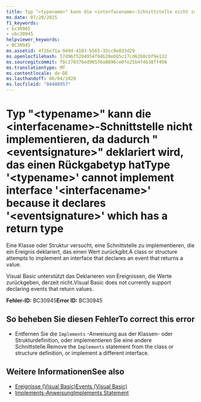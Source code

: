 ```yaml
---
title: Typ "<typename>" kann die <interfacename>-Schnittstelle nicht implementieren, da dadurch "<eventsignature>" deklariert wird, das einen Rückgabetyp hat
ms.date: 07/20/2015
f1_keywords:
- bc30945
- vbc30945
helpviewer_keywords:
- BC30945
ms.assetid: 4f26e71a-949d-4103-b565-35cc8e833d29
ms.openlocfilehash: 57d96f5284954f04b28ebb5c17cd62b8cbf9e132
ms.sourcegitcommit: f8c270376ed905f6a8896ce0fe25b4f4b38ff498
ms.translationtype: MT
ms.contentlocale: de-DE
ms.lasthandoff: 06/04/2020
ms.locfileid: "84408957"
---
```

# <a name="type-typename-cannot-implement-interface-interfacename-because-it-declares-eventsignature-which-has-a-return-type"></a><span data-ttu-id="b286d-102">Typ "\<typename>" kann die \<interfacename>-Schnittstelle nicht implementieren, da dadurch "\<eventsignature>" deklariert wird, das einen Rückgabetyp hat</span><span class="sxs-lookup"><span data-stu-id="b286d-102">Type '\<typename>' cannot implement interface '\<interfacename>' because it declares '\<eventsignature>' which has a return type</span></span>
<span data-ttu-id="b286d-103">Eine Klasse oder Struktur versucht, eine Schnittstelle zu implementieren, die ein Ereignis deklariert, das einen Wert zurückgibt.</span><span class="sxs-lookup"><span data-stu-id="b286d-103">A class or structure attempts to implement an interface that declares an event that returns a value.</span></span>  
  
 <span data-ttu-id="b286d-104">Visual Basic unterstützt das Deklarieren von Ereignissen, die Werte zurückgeben, derzeit nicht.</span><span class="sxs-lookup"><span data-stu-id="b286d-104">Visual Basic does not currently support declaring events that return values.</span></span>  
  
 <span data-ttu-id="b286d-105">**Fehler-ID:** BC30945</span><span class="sxs-lookup"><span data-stu-id="b286d-105">**Error ID:** BC30945</span></span>  
  
## <a name="to-correct-this-error"></a><span data-ttu-id="b286d-106">So beheben Sie diesen Fehler</span><span class="sxs-lookup"><span data-stu-id="b286d-106">To correct this error</span></span>  
  
- <span data-ttu-id="b286d-107">Entfernen Sie die `Implements` -Anweisung aus der Klassen- oder Strukturdefinition, oder implementieren Sie eine andere Schnittstelle.</span><span class="sxs-lookup"><span data-stu-id="b286d-107">Remove the `Implements` statement from the class or structure definition, or implement a different interface.</span></span>  
  
## <a name="see-also"></a><span data-ttu-id="b286d-108">Weitere Informationen</span><span class="sxs-lookup"><span data-stu-id="b286d-108">See also</span></span>

- [<span data-ttu-id="b286d-109">Ereignisse (Visual Basic)</span><span class="sxs-lookup"><span data-stu-id="b286d-109">Events (Visual Basic)</span></span>](../programming-guide/language-features/events/index.md)
- [<span data-ttu-id="b286d-110">Implements-Anweisung</span><span class="sxs-lookup"><span data-stu-id="b286d-110">Implements Statement</span></span>](../language-reference/statements/implements-statement.md)
